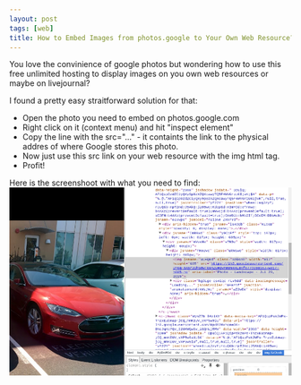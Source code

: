 ```yaml
---
layout: post
tags: [web]
title: How to Embed Images from photos.google to Your Own Web Resource?
---
```

You love the convinience of google photos but wondering how to use this free unlimited hosting to display images on you own web resources or maybe on livejournal? 


I found a pretty easy straitforward solution for that:

* Open the photo you need to embed on photos.google.com
* Right click on it (context menu) and hit "inspect element"
* Copy the line with the src="..." - it containts the link to the physical addres of where Google stores this photo. 
* Now just use this src link on your web resource with the img html tag. 
* Profit!

Here is the screenshoot with what you need to find:
![Copy src](/images/google-photos-source.png)
